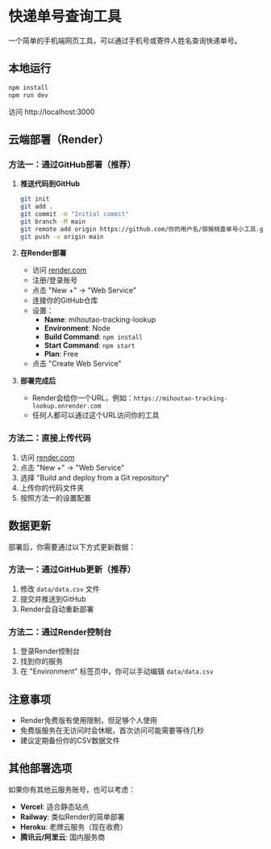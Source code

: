 # 快递单号查询工具

一个简单的手机端网页工具，可以通过手机号或寄件人姓名查询快递单号。

## 本地运行

```bash
npm install
npm run dev
```

访问 http://localhost:3000

## 云端部署（Render）

### 方法一：通过GitHub部署（推荐）

1. **推送代码到GitHub**
   ```bash
   git init
   git add .
   git commit -m "Initial commit"
   git branch -M main
   git remote add origin https://github.com/你的用户名/猕猴桃查单号小工具.git
   git push -u origin main
   ```

2. **在Render部署**
   - 访问 [render.com](https://render.com)
   - 注册/登录账号
   - 点击 "New +" → "Web Service"
   - 连接你的GitHub仓库
   - 设置：
     - **Name**: mihoutao-tracking-lookup
     - **Environment**: Node
     - **Build Command**: `npm install`
     - **Start Command**: `npm start`
     - **Plan**: Free
   - 点击 "Create Web Service"

3. **部署完成后**
   - Render会给你一个URL，例如：`https://mihoutao-tracking-lookup.onrender.com`
   - 任何人都可以通过这个URL访问你的工具

### 方法二：直接上传代码

1. 访问 [render.com](https://render.com)
2. 点击 "New +" → "Web Service"
3. 选择 "Build and deploy from a Git repository"
4. 上传你的代码文件夹
5. 按照方法一的设置配置

## 数据更新

部署后，你需要通过以下方式更新数据：

### 方法一：通过GitHub更新（推荐）
1. 修改 `data/data.csv` 文件
2. 提交并推送到GitHub
3. Render会自动重新部署

### 方法二：通过Render控制台
1. 登录Render控制台
2. 找到你的服务
3. 在 "Environment" 标签页中，你可以手动编辑 `data/data.csv`

## 注意事项

- Render免费版有使用限制，但足够个人使用
- 免费版服务在无访问时会休眠，首次访问可能需要等待几秒
- 建议定期备份你的CSV数据文件

## 其他部署选项

如果你有其他云服务账号，也可以考虑：
- **Vercel**: 适合静态站点
- **Railway**: 类似Render的简单部署
- **Heroku**: 老牌云服务（现在收费）
- **腾讯云/阿里云**: 国内服务商
